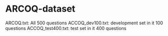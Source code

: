 # ARCOQ-dataset
ARCOQ.txt: All 500 questions
ACCOQ_dev100.txt: development set in it 100 questions
ACCOQ_test400.txt: test set in it 400 questions
